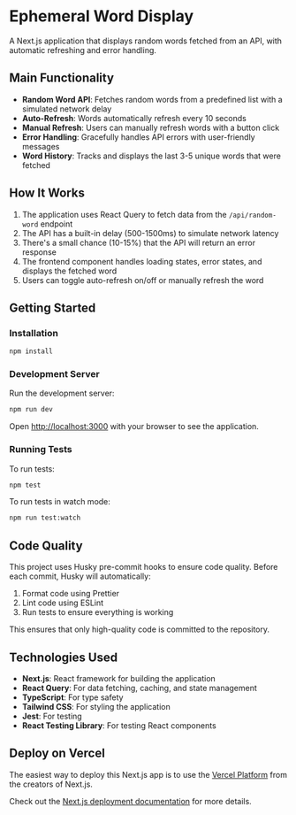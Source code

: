 # Ephemeral Word Display

A Next.js application that displays random words fetched from an API, with automatic refreshing and error handling.

## Main Functionality

- **Random Word API**: Fetches random words from a predefined list with a simulated network delay
- **Auto-Refresh**: Words automatically refresh every 10 seconds
- **Manual Refresh**: Users can manually refresh words with a button click
- **Error Handling**: Gracefully handles API errors with user-friendly messages
- **Word History**: Tracks and displays the last 3-5 unique words that were fetched

## How It Works

1. The application uses React Query to fetch data from the `/api/random-word` endpoint
2. The API has a built-in delay (500-1500ms) to simulate network latency
3. There's a small chance (10-15%) that the API will return an error response
4. The frontend component handles loading states, error states, and displays the fetched word
5. Users can toggle auto-refresh on/off or manually refresh the word

## Getting Started

### Installation

```bash
npm install
```

### Development Server

Run the development server:

```bash
npm run dev
```

Open [http://localhost:3000](http://localhost:3000) with your browser to see the application.

### Running Tests

To run tests:

```bash
npm test
```

To run tests in watch mode:

```bash
npm run test:watch
```

## Code Quality

This project uses Husky pre-commit hooks to ensure code quality. Before each commit, Husky will automatically:

1. Format code using Prettier
2. Lint code using ESLint
3. Run tests to ensure everything is working

This ensures that only high-quality code is committed to the repository.

## Technologies Used

- **Next.js**: React framework for building the application
- **React Query**: For data fetching, caching, and state management
- **TypeScript**: For type safety
- **Tailwind CSS**: For styling the application
- **Jest**: For testing
- **React Testing Library**: For testing React components

## Deploy on Vercel

The easiest way to deploy this Next.js app is to use the [Vercel Platform](https://vercel.com/new) from the creators of Next.js.

Check out the [Next.js deployment documentation](https://nextjs.org/docs/app/building-your-application/deploying) for more details.
